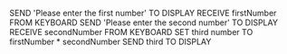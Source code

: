 SEND 'Please enter the first number' TO DISPLAY
RECEIVE firstNumber FROM KEYBOARD
SEND 'Please enter the second number' TO DISPLAY
RECEIVE secondNumber FROM KEYBOARD
SET third number TO firstNumber * secondNumber
SEND third TO DISPLAY
